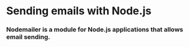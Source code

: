 # Sending emails with Node.js

### Nodemailer is a module for Node.js applications that allows email sending.
